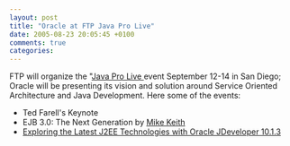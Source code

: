 ```yaml
---
layout: post
title: "Oracle at FTP Java Pro Live"
date: 2005-08-23 20:05:45 +0100
comments: true
categories:
---
```

FTP will organize the "[Java Pro Live ](http://www.ftponline.com/conferences/javaprolive/)event September 12-14 in San Diego; Oracle will be presenting its vision and solution around Service Oriented Architecture and Java Development. Here some of the events:

*   Ted Farell's Keynote
*   EJB 3.0: The Next Generation by [Mike Keith](http://jroller.com/page/mkeith)
*   [Exploring the Latest J2EE Technologies with Oracle JDeveloper 10.1.3](http://www.ftponline.com/conferences/javaprolive/workshops.aspx#ws3)
